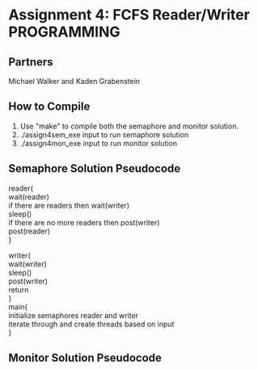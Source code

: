 # Assignment 4: FCFS Reader/Writer PROGRAMMING 

## Partners

Michael Walker and Kaden Grabenstein

## How to Compile
1. Use "make" to compile both the semaphore and monitor solution.
2. ./assign4sem_exe input to run semaphore solution
3. ./assign4mon_exe input to run monitor solution

## Semaphore Solution Pseudocode
reader{<br/>
  wait(reader)<br/>
  if there are readers then wait(writer)<br/>
  sleep()<br/>
  if there are no more readers then post(writer)<br/>
  post(reader)<br/>
}<br/>

writer{<br/>
  wait(writer)<br/>
  sleep()<br/>
  post(writer)<br/>
  return<br/>
}<br/>
main{<br/>
initialize semaphores reader and writer<br/>
iterate through and create threads based on input<br/>
}


## Monitor Solution Pseudocode



